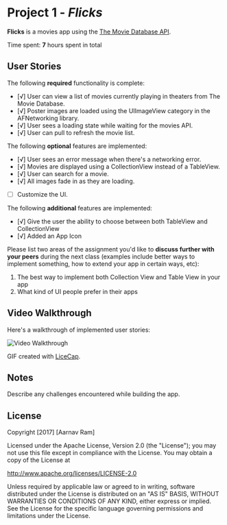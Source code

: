 # Project 1 - *Flicks*

**Flicks** is a movies app using the [The Movie Database API](http://docs.themoviedb.apiary.io/#).

Time spent: **7** hours spent in total

## User Stories

The following **required** functionality is complete:

- [√] User can view a list of movies currently playing in theaters from The Movie Database.
- [√] Poster images are loaded using the UIImageView category in the AFNetworking library.
- [√] User sees a loading state while waiting for the movies API.
- [√] User can pull to refresh the movie list.

The following **optional** features are implemented:

- [√] User sees an error message when there's a networking error.
- [√] Movies are displayed using a CollectionView instead of a TableView.
- [√] User can search for a movie.
- [√] All images fade in as they are loading.
- [ ] Customize the UI.

The following **additional** features are implemented:

- [√] Give the user the ability to choose between both TableView and CollectionView
- [√] Added an App Icon


Please list two areas of the assignment you'd like to **discuss further with your peers** during the next class (examples include better ways to implement something, how to extend your app in certain ways, etc):

1. The best way to implement both Collection View and Table View in your app
2. What kind of UI people prefer in their apps

## Video Walkthrough 

Here's a walkthrough of implemented user stories:

<img src='http://imgur.com/m21ekBE.gif' title='Video Walkthrough' width='' alt='Video Walkthrough' />

GIF created with [LiceCap](http://www.cockos.com/licecap/).

## Notes

Describe any challenges encountered while building the app.

## License

Copyright [2017] [Aarnav Ram]

Licensed under the Apache License, Version 2.0 (the "License");
you may not use this file except in compliance with the License.
You may obtain a copy of the License at

http://www.apache.org/licenses/LICENSE-2.0

Unless required by applicable law or agreed to in writing, software
distributed under the License is distributed on an "AS IS" BASIS,
WITHOUT WARRANTIES OR CONDITIONS OF ANY KIND, either express or implied.
See the License for the specific language governing permissions and
limitations under the License.
